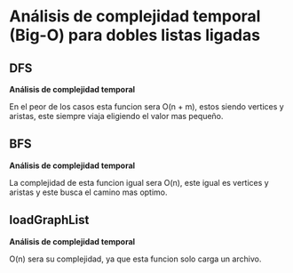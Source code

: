 # Análisis de complejidad temporal (Big-O) para dobles listas ligadas

## DFS

**Análisis de complejidad temporal**

En el peor de los casos esta funcion sera O(n + m), estos siendo vertices y aristas, este siempre viaja eligiendo el valor mas pequeño.

## BFS

**Análisis de complejidad temporal**

La complejidad de esta funcion igual sera O(n), este igual es vertices y aristas y este busca el camino mas optimo.

## loadGraphList

**Análisis de complejidad temporal**

O(n) sera su complejidad, ya que esta funcion solo carga un archivo.
